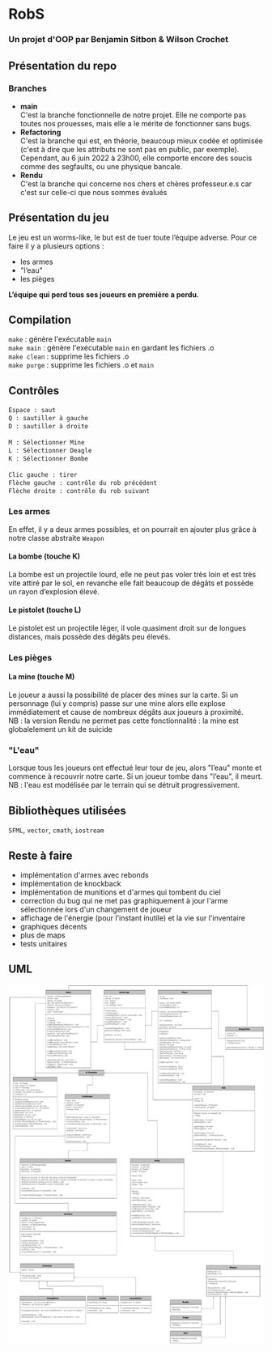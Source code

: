 # RobS
### Un projet d'OOP par Benjamin Sitbon & Wilson Crochet

## Présentation du repo
### Branches

* **main**  
C'est la branche fonctionnelle de notre projet. Elle ne comporte pas toutes nos prouesses, mais elle a le mérite de fonctionner sans bugs.
* **Refactoring**  
C'est la branche qui est, en théorie, beaucoup mieux codée et optimisée (c'est à dire que les attributs ne sont pas en public, par exemple). Cependant, au 6 juin 2022 à 23h00, elle comporte encore des soucis comme des segfaults, ou une physique bancale.
* **Rendu**  
C'est la branche qui concerne nos chers et chères professeur.e.s car c'est sur celle-ci que nous sommes évalués

## Présentation du jeu
Le jeu est un worms-like, le but est de tuer toute l’équipe adverse. Pour ce faire il y a plusieurs options :
* les armes
* "l’eau"
* les pièges

**L’équipe qui perd tous ses joueurs en première a perdu.**

## Compilation
`make` : génère l'exécutable `main`  
`make main` : génère l'exécutable `main` en gardant les   fichiers .o  
`make clean` : supprime les fichiers .o  
`make purge` : supprime les fichiers .o et `main`  

## Contrôles
```
Espace : saut
Q : sautiller à gauche
D : sautiller à droite

M : Sélectionner Mine
L : Sélectionner Deagle
K : Sélectionner Bombe

Clic gauche : tirer
Flèche gauche : contrôle du rob précédent
Flèche droite : contrôle du rob suivant
```

### Les armes
En effet, il y a deux armes possibles, et on pourrait en ajouter plus grâce à notre classe abstraite `Weapon`

#### La bombe (touche K)
La bombe est un projectile lourd, elle ne peut pas voler très loin et est très vite attiré par le sol, en revanche elle fait beaucoup de dégâts et possède un rayon d’explosion élevé.

#### Le pistolet (touche L)
Le pistolet est un projectile léger, il vole quasiment droit sur de longues distances, mais possède des dégâts peu élevés.

### Les pièges

#### La mine (touche M)
Le joueur a aussi la possibilité de placer des mines sur la carte. Si un personnage (lui y compris) passe sur une mine alors elle explose immédiatement et cause de nombreux dégâts aux joueurs à proximité.  
NB : la version Rendu ne permet pas cette fonctionnalité : la mine est globalelement un kit de suicide

### "L'eau"
Lorsque tous les joueurs ont effectué leur tour de jeu, alors "l’eau" monte et commence à recouvrir notre carte. Si un joueur tombe dans "l’eau", il meurt.  
NB : l'eau est modélisée par le terrain qui se détruit progressivement.

## Bibliothèques utilisées
`SFML`, `vector`, `cmath`, `iostream`

## Reste à faire

* implémentation d'armes avec rebonds
* implémentation de knockback
* implémentation de munitions et d'armes qui tombent du ciel
* correction du bug qui ne met pas graphiquement à jour l'arme sélectionnée lors d'un changement de joueur
* affichage de l'énergie (pour l'instant inutile) et la vie sur l'inventaire
* graphiques décents
* plus de maps
* tests unitaires

## UML
![UML](ROBS_UML.png)
